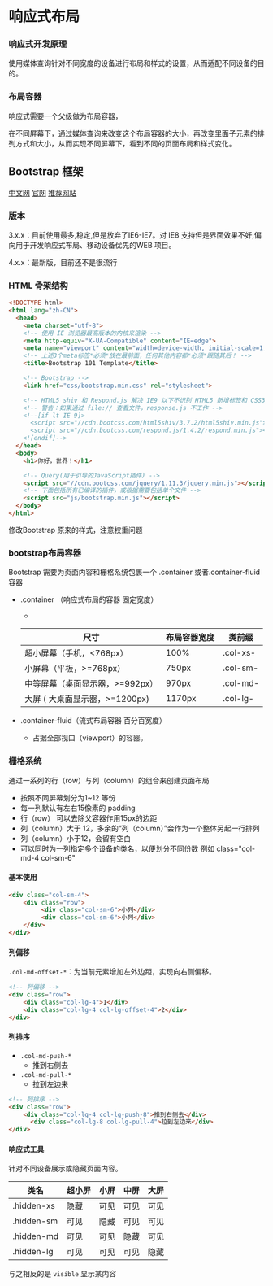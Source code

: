 # 响应式布局

### 响应式开发原理 

使用媒体查询针对不同宽度的设备进行布局和样式的设置，从而适配不同设备的目的。

### 布局容器

响应式需要一个父级做为布局容器，

在不同屏幕下，通过媒体查询来改变这个布局容器的大小，再改变里面子元素的排列方式和大小，从而实现不同屏幕下，看到不同的页面布局和样式变化。

## Bootstrap 框架

[中文网](http://www.bootcss.com/)  [官网](lhttp://getbootstrap.com/)  [推荐网站](http://bootstrap.css88.com/)

### 版本

3.x.x：目前使用最多,稳定,但是放弃了IE6-IE7。对 IE8 支持但是界面效果不好,偏向用于开发响应式布局、移动设备优先的WEB 项目。

4.x.x：最新版，目前还不是很流行

### HTML 骨架结构

```html
<!DOCTYPE html>
<html lang="zh-CN">
  <head>
    <meta charset="utf-8">
    <!-- 使用 IE 浏览器最高版本的内核来渲染 -->
    <meta http-equiv="X-UA-Compatible" content="IE=edge">
    <meta name="viewport" content="width=device-width, initial-scale=1, user-scalable=0">
    <!-- 上述3个meta标签*必须*放在最前面，任何其他内容都*必须*跟随其后！ -->
    <title>Bootstrap 101 Template</title>

    <!-- Bootstrap -->
    <link href="css/bootstrap.min.css" rel="stylesheet">

    <!-- HTML5 shiv 和 Respond.js 解决 IE9 以下不识别 HTML5 新增标签和 CSS3 媒体查询 -->
    <!-- 警告：如果通过 file:// 查看文件，response.js 不工作 -->
    <!--[if lt IE 9]>
      <script src="//cdn.bootcss.com/html5shiv/3.7.2/html5shiv.min.js"></script>
      <script src="//cdn.bootcss.com/respond.js/1.4.2/respond.min.js"></script>
    <![endif]-->
  </head>
  <body>
    <h1>你好，世界！</h1>

    <!-- Query(用于引导的JavaScript插件) -->
    <script src="//cdn.bootcss.com/jquery/1.11.3/jquery.min.js"></script>
    <!-- 下面包括所有已编译的插件，或根据需要包括单个文件 -->
    <script src="js/bootstrap.min.js"></script>
  </body>
</html>
```

修改Bootstrap 原来的样式，注意权重问题

### bootstrap布局容器

Bootstrap 需要为页面内容和栅格系统包裹一个 .container 或者.container-fluid 容器

- .container （响应式布局的容器  固定宽度）

  - 

  | 尺寸                            | 布局容器宽度 | 类前缀   |
  | ------------------------------- | ------------ | -------- |
  | 超小屏幕（手机，<768px）        | 100%         | .col-xs- |
  | 小屏幕（平板，>=768px）         | 750px        | .col-sm- |
  | 中等屏幕（桌面显示器，>=992px） | 970px        | .col-md- |
  | 大屏 ( 大桌面显示器，>=1200px)  | 1170px       | .col-lg- |

- .container-fluid（流式布局容器 百分百宽度）

  - 占据全部视口（viewport）的容器。

### 栅格系统

通过一系列的行（row）与列（column）的组合来创建页面布局

- 按照不同屏幕划分为1~12 等份
- 每一列默认有左右15像素的 padding
- 行（row） 可以去除父容器作用15px的边距
- 列（column）大于 12，多余的“列（column）”会作为一个整体另起一行排列
- 列（column）小于12，会留有空白
- 可以同时为一列指定多个设备的类名，以便划分不同份数  例如 class="col-md-4 col-sm-6"

#### 基本使用

```html
<div class="col-sm-4">
    <div class="row">
         <div class="col-sm-6">小列</div>
         <div class="col-sm-6">小列</div>
    </div>
</div>
```

#### 列偏移

`.col-md-offset-*`：为当前元素增加左外边距，实现向右侧偏移。

```html
<!-- 列偏移 -->
<div class="row">
    <div class="col-lg-4">1</div>
    <div class="col-lg-4 col-lg-offset-4">2</div>
</div>
```



 #### 列排序

- `.col-md-push-*`
  - 推到右侧去
- `.col-md-pull-*`
  - 拉到左边来

```html
<!-- 列排序 -->
<div class="row">
    <div class="col-lg-4 col-lg-push-8">推到右侧去</div>
      <div class="col-lg-8 col-lg-pull-4">拉到左边来</div>
</div>
```

#### 响应式工具

针对不同设备展示或隐藏页面内容。

| 类名       | 超小屏 | 小屏 | 中屏 | 大屏 |
| ---------- | ------ | ---- | ---- | ---- |
| .hidden-xs | 隐藏   | 可见 | 可见 | 可见 |
| .hidden-sm | 可见   | 隐藏 | 可见 | 可见 |
| .hidden-md | 可见   | 可见 | 隐藏 | 可见 |
| .hidden-lg | 可见   | 可见 | 可见 | 隐藏 |

与之相反的是 `visible` 显示某内容